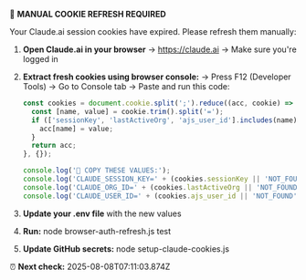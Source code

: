 
🔄 **MANUAL COOKIE REFRESH REQUIRED**

Your Claude.ai session cookies have expired. Please refresh them manually:

1. **Open Claude.ai in your browser**
   → https://claude.ai
   → Make sure you're logged in

2. **Extract fresh cookies using browser console:**
   → Press F12 (Developer Tools)
   → Go to Console tab
   → Paste and run this code:

   ```javascript
   const cookies = document.cookie.split(';').reduce((acc, cookie) => {
     const [name, value] = cookie.trim().split('=');
     if (['sessionKey', 'lastActiveOrg', 'ajs_user_id'].includes(name)) {
       acc[name] = value;
     }
     return acc;
   }, {});
   
   console.log('🍪 COPY THESE VALUES:');
   console.log('CLAUDE_SESSION_KEY=' + (cookies.sessionKey || 'NOT_FOUND'));
   console.log('CLAUDE_ORG_ID=' + (cookies.lastActiveOrg || 'NOT_FOUND'));
   console.log('CLAUDE_USER_ID=' + (cookies.ajs_user_id || 'NOT_FOUND'));
   ```

3. **Update your .env file** with the new values
4. **Run:** node browser-auth-refresh.js test
5. **Update GitHub secrets:** node setup-claude-cookies.js

⏰ **Next check:** 2025-08-08T07:11:03.874Z
